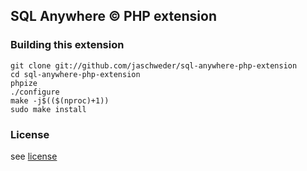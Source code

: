## SQL Anywhere &copy; PHP extension

### Building this extension

```
git clone git://github.com/jaschweder/sql-anywhere-php-extension
cd sql-anywhere-php-extension
phpize
./configure
make -j$(($(nproc)+1))
sudo make install
```

### License

see [license](https://github.com/jaschweder/sql-anywhere-php-extension/blob/master/license.txt)
